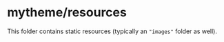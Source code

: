 # mytheme/resources

This folder contains static resources (typically an `"images"` folder as well).
